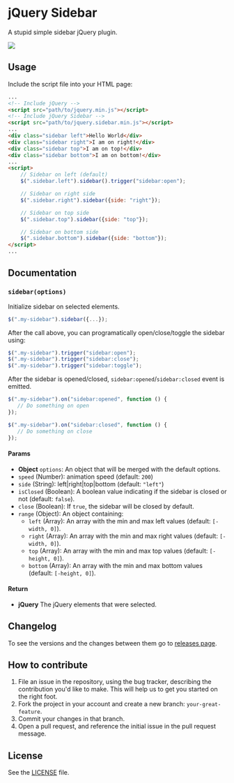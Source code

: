 # jQuery Sidebar
A stupid simple sidebar jQuery plugin.

[![](http://i.imgur.com/L32Y3zw.png)](http://jillix.github.io/jQuery-sidebar/)

## Usage

Include the script file into your HTML page:

```html
...
<!-- Include jQuery -->
<script src="path/to/jquery.min.js"></script>
<!-- Include jQuery Sidebar -->
<script src="path/to/jquery.sidebar.min.js"></script>
...
<div class="sidebar left">Hello World</div>
<div class="sidebar right">I am on right!</div>
<div class="sidebar top">I am on top!</div>
<div class="sidebar bottom">I am on bottom!</div>
...
<script>
    // Sidebar on left (default)
    $(".sidebar.left").sidebar().trigger("sidebar:open");

    // Sidebar on right side
    $(".sidebar.right").sidebar({side: "right"});

    // Sidebar on top side
    $(".sidebar.top").sidebar({side: "top"});

    // Sidebar on bottom side
    $(".sidebar.bottom").sidebar({side: "bottom"});
</script>
...
```

## Documentation
### `sidebar(options)`
Initialize sidebar on selected elements.

```js
$(".my-sidebar").sidebar({...});
```

After the call above, you can programatically open/close/toggle the sidebar using:

```js
$(".my-sidebar").trigger("sidebar:open");
$(".my-sidebar").trigger("sidebar:close");
$(".my-sidebar").trigger("sidebar:toggle");
```

After the sidebar is opened/closed, `sidebar:opened`/`sidebar:closed` event is emitted.

```js
$(".my-sidebar").on("sidebar:opened", function () {
   // Do something on open
});

$(".my-sidebar").on("sidebar:closed", function () {
   // Do something on close
});
```

#### Params
- **Object** `options`: An object that will be merged with the default options.
 - `speed` (Number): animation speed (default: `200`)
 - `side` (String): left|right|top|bottom (default: `"left"`)
 - `isClosed` (Boolean): A boolean value indicating if the sidebar is closed or not (default: `false`).
 - `close` (Boolean): If `true`, the sidebar will be closed by default.
 - `range` (Object): An object containing:
   - `left` (Array): An array with the min and max left values (default: `[-width, 0]`).
   - `right` (Array): An array with the min and max right values (default: `[-width, 0]`).
   - `top` (Array): An array with the min and max top values (default: `[-height, 0]`).
   - `bottom` (Array): An array with the min and max bottom values (default: `[-height, 0]`).

#### Return
- **jQuery** The jQuery elements that were selected.



## Changelog
To see the versions and the changes between them go to [releases page](https://github.com/jillix/jQuery-sidebar/releases).

## How to contribute

1. File an issue in the repository, using the bug tracker, describing the
   contribution you'd like to make. This will help us to get you started on the
   right foot.
2. Fork the project in your account and create a new branch:
   `your-great-feature`.
3. Commit your changes in that branch.
4. Open a pull request, and reference the initial issue in the pull request
   message.

## License
See the [LICENSE](./LICENSE) file.
